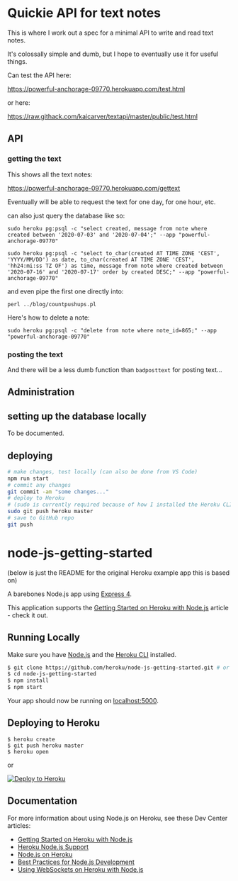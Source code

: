 # Quickie API for text notes

This is where I work out a spec for a minimal API to write and read text notes.

It's colossally simple and dumb, but I hope to eventually use it for useful things.

Can test the API here:

https://powerful-anchorage-09770.herokuapp.com/test.html

or here:

https://raw.githack.com/kaicarver/textapi/master/public/test.html

## API

### getting the text

This shows all the text notes:

https://powerful-anchorage-09770.herokuapp.com/gettext

Eventually will be able to request the text for one day, for one hour, etc.

can also just query the database like so:

    sudo heroku pg:psql -c "select created, message from note where created between '2020-07-03' and '2020-07-04';" --app "powerful-anchorage-09770"

    sudo heroku pg:psql -c "select to_char(created AT TIME ZONE 'CEST', 'YYYY/MM/DD') as date, to_char(created AT TIME ZONE 'CEST', 'hh24:mi:ss TZ OF') as time, message from note where created between '2020-07-16' and '2020-07-17' order by created DESC;" --app "powerful-anchorage-09770" 

and even pipe the first one directly into:

    perl ../blog/countpushups.pl

Here's how to delete a note:

    sudo heroku pg:psql -c "delete from note where note_id=865;" --app "powerful-anchorage-09770"

### posting the text

And there will be a less dumb function than `badposttext` for posting text...

## Administration

## setting up the database locally

To be documented.

## deploying

```bash
# make changes, test locally (can also be done from VS Code)
npm run start
# commit any changes
git commit -am "some changes..."
# deploy to Heroku
# (sudo is currently required because of how I installed the Heroku CLI)
sudo git push heroku master
# save to GitHub repo
git push
```

# node-js-getting-started

(below is just the README for the original Heroku example app this is based on)

A barebones Node.js app using [Express 4](http://expressjs.com/).

This application supports the [Getting Started on Heroku with Node.js](https://devcenter.heroku.com/articles/getting-started-with-nodejs) article - check it out.

## Running Locally

Make sure you have [Node.js](http://nodejs.org/) and the [Heroku CLI](https://cli.heroku.com/) installed.

```sh
$ git clone https://github.com/heroku/node-js-getting-started.git # or clone your own fork
$ cd node-js-getting-started
$ npm install
$ npm start
```

Your app should now be running on [localhost:5000](http://localhost:5000/).

## Deploying to Heroku

```
$ heroku create
$ git push heroku master
$ heroku open
```
or

[![Deploy to Heroku](https://www.herokucdn.com/deploy/button.png)](https://heroku.com/deploy)

## Documentation

For more information about using Node.js on Heroku, see these Dev Center articles:

- [Getting Started on Heroku with Node.js](https://devcenter.heroku.com/articles/getting-started-with-nodejs)
- [Heroku Node.js Support](https://devcenter.heroku.com/articles/nodejs-support)
- [Node.js on Heroku](https://devcenter.heroku.com/categories/nodejs)
- [Best Practices for Node.js Development](https://devcenter.heroku.com/articles/node-best-practices)
- [Using WebSockets on Heroku with Node.js](https://devcenter.heroku.com/articles/node-websockets)
